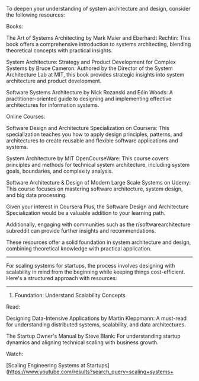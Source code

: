 To deepen your understanding of system architecture and design, consider the following resources:

Books:

The Art of Systems Architecting by Mark Maier and Eberhardt Rechtin: This book offers a comprehensive introduction to systems architecting, blending theoretical concepts with practical insights. 

System Architecture: Strategy and Product Development for Complex Systems by Bruce Cameron: Authored by the Director of the System Architecture Lab at MIT, this book provides strategic insights into system architecture and product development. 

Software Systems Architecture by Nick Rozanski and Eóin Woods: A practitioner-oriented guide to designing and implementing effective architectures for information systems. 


Online Courses:

Software Design and Architecture Specialization on Coursera: This specialization teaches you how to apply design principles, patterns, and architectures to create reusable and flexible software applications and systems. 

System Architecture by MIT OpenCourseWare: This course covers principles and methods for technical system architecture, including system goals, boundaries, and complexity analysis. 

Software Architecture & Design of Modern Large Scale Systems on Udemy: This course focuses on mastering software architecture, system design, and big data processing. 


Given your interest in Coursera Plus, the Software Design and Architecture Specialization would be a valuable addition to your learning path.

Additionally, engaging with communities such as the r/softwarearchitecture subreddit can provide further insights and recommendations. 

These resources offer a solid foundation in system architecture and design, combining theoretical knowledge with practical application.
_______
For scaling systems for startups, the process involves designing with scalability in mind from the beginning while keeping things cost-efficient. Here's a structured approach with resources:


---

1. Foundation: Understand Scalability Concepts

Read:

Designing Data-Intensive Applications by Martin Kleppmann: A must-read for understanding distributed systems, scalability, and data architectures.

The Startup Owner's Manual by Steve Blank: For understanding startup dynamics and aligning technical scaling with business growth.


Watch:

[Scaling Engineering Systems at Startups](https://www.youtube.com/results?search_query=scaling+systems+




